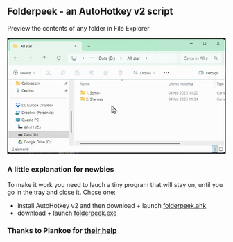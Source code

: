## Folderpeek - an AutoHotkey v2 script
Preview the contents of any folder in File Explorer

![Demo](https://raw.githubusercontent.com/DavidBevi/folderpeek/refs/heads/main/folderpeek_demo.gif)

### A little explanation for newbies
To make it work you need to lauch a tiny program that will stay on, until you go in the tray and close it.
Chose one:
* install AutoHotkey v2 and then download + launch [folderpeek.ahk](https://github.com/DavidBevi/folderpeek/releases/download/v1/folderpeek_v1.ahk)
* download + launch [folderpeek.exe](https://github.com/DavidBevi/folderpeek/releases/download/v1/folderpeek_v1.exe)

### Thanks to Plankoe for [their help](https://www.reddit.com/r/AutoHotkey/comments/1igtojs/comment/masgznv/)
